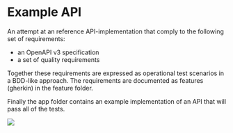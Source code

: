 # Example API
An attempt at an reference API-implementation that comply to the following set of requirements:
- an OpenAPI v3 specification
- a set of quality requirements

Together these requirements are expressed as operational test scenarios in a BDD-like approach. The requirements are documented as features (gherkin) in the feature folder.

Finally the app folder contains an example implementation of an API that will pass all of the tests.

<img src='https://g.gravizo.com/svg?
  digraph G {
  Quality -> OpenAPI;
  OpenAPI -> Tests;
  Quality -> Tests;
  Tests -> API [label=" BDD-style"];
  }
'/>
